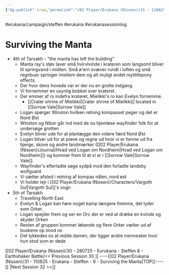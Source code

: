 ```yaml
---
{"dg-publish":true,"permalink":"/02 Player/Erukana (Nissen)/31 - 110825 - Erukana - Steffen - 9 - Surviving the Manta/","tags":["erukana/campaign/steffen","erukana","erukanasessionlog"]}
---
```



#erukana/campaign/steffen  #erukana #erukanasessionlog 


# Surviving the Manta

- 4th of Tarsakh - "the manta has left the building"
	- Manta ray's støv laver små hvirvlvinde i krateren som langsomt bliver til springvand i midten. Små ø'ern svæver rundt i luften og små regnbuer springer imellem dem og alt muligt andet mylittlepony effects.
	- Der hvor dens hovede var er der nu en grotte indgang.
	- Vi fornemmer en usynlig bobbel over krateret. 
	- Der emmer af ro indefra krateret, Mielikki's ro kan Evelyn fornemme. 
		- [[Crater shrine of Mielikki\|Crater shrine of Mielikki]] located in [[Sorrow Vale\|Sorrow Vale]]
	- Logan spørger Winston hvilken retning kompasset peger og det er Nord Øst
	- Winston og Nibar går ind med de nu hjemløse wayfinder folk for at undersøge grotten
	- Evelyn bliver ude for at planlægge den videre færd Nord Øst 
	- Logan bliver ud for at prøve og regne ud hvor vi er henne ud fra bjerge, skove og andre landmærker ([[02 Player/Erukana (Nissen)/Journal/Hvad ved Logan om Nordheim\|Hvad ved Logan om Nordheim]]) og kommer frem til at vi er i [[Sorrow Vale\|Sorrow Vale]].
	- Wayfinder's efterladte søge sydpå mod den forladte landsby wolfguard 
	- Vi sætter afsted i retning af kompas nålen, nord øst
	- Vi holder lejr i [[02 Player/Erukana (Nissen)/Characters/Vargoth Sul\|Vargoth Sul]]'s vogn 
- 5th of Tarsakh 
	- Travelling North East
	- Evelyn & Logan kan høre noget kamp længere fremme, det lyder som Orker. 
	- Logan spejder frem og ser en Orc der er ved at dræbe en kvinde og skyder Orken
	- Resten af gruppen kommer løbende og flere Orker vælter ud af buskene op imod os
	- Det lykkedes os at redde damen, der ligger andre mennesker hvor hun stod som er døde










[[02 Player/Erukana (Nissen)/30 - 280725 - Eurukana - Steffen 8 - Earthshaker Battle\|<< Previous Session 30 ]] ----[[02 Player/Erukana (Nissen)/31 - 110825 - Erukana - Steffen - 9 - Surviving the Manta\|TOP]]----  [[ \|Next Session 32  >>]]